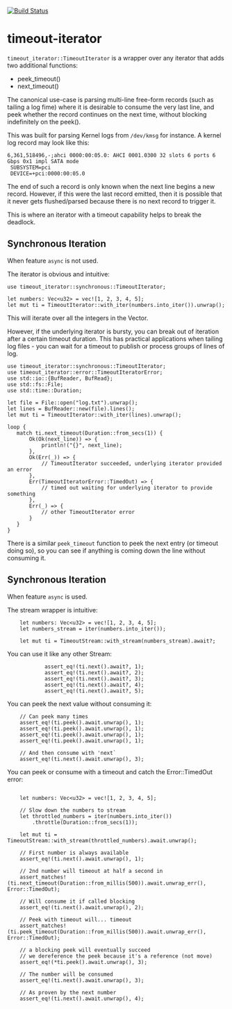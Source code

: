 [![Build Status](https://travis-ci.org/polyverse/timeout-iterator.svg?branch=master)](https://travis-ci.org/polyverse/timeout-iterator)

# timeout-iterator

`timeout_iterator::TimeoutIterator` is a wrapper over any iterator that adds two additional functions:
* peek_timeout()
* next_timeout()

The canonical use-case is parsing multi-line free-form records (such as tailing a log fime) where it is desirable to
consume the very last line, and peek whether the record continues on the next time, without blocking indefinitely on the peek().

This was built for parsing Kernel logs from `/dev/kmsg` for instance. A kernel log record may look like this:

```text
6,361,518496,-;ahci 0000:00:05.0: AHCI 0001.0300 32 slots 6 ports 6 Gbps 0x1 impl SATA mode
 SUBSYSTEM=pci
 DEVICE=+pci:0000:00:05.0
 ```
The end of such a record is only known when the next line begins a new record. However, if this were the last
record emitted, then it is possible that it never gets flushed/parsed because there is no next record to trigger it.

This is where an iterator with a timeout capability helps to break the deadlock.

## Synchronous Iteration

When feature `async` is not used.

The iterator is obvious and intuitive:

```.rust
use timeout_iterator::synchronous::TimeoutIterator;

let numbers: Vec<u32> = vec![1, 2, 3, 4, 5];
let mut ti = TimeoutIterator::with_iter(numbers.into_iter()).unwrap();
```

This will iterate over all the integers in the Vector.

However, if the underlying iterator is bursty, you can break out of iteration after a certain timeout duration.
This has practical applications when tailing log files - you can wait for a timeout to publish or process
groups of lines of log.

```.rust
use timeout_iterator::synchronous::TimeoutIterator;
use timeout_iterator::error::TimeoutIteratorError;
use std::io::{BufReader, BufRead};
use std::fs::File;
use std::time::Duration;

let file = File::open("log.txt").unwrap();
let lines = BufReader::new(file).lines();
let mut ti = TimeoutIterator::with_iter(lines).unwrap();

loop {
   match ti.next_timeout(Duration::from_secs(1)) {
       Ok(Ok(next_line)) => {
           println!("{}", next_line);
       },
       Ok(Err(_)) => {
           // TimeoutIterator succeeded, underlying iterator provided an error
       },
       Err(TimeoutIteratorError::TimedOut) => {
           // timed out waiting for underlying iterator to provide something
       },
       Err(_) => {
           // other TimeoutIterator error
       }
   }
}
```

There is a similar `peek_timeout` function to peek the next entry (or timeout doing so), so you
can see if anything is coming down the line without consuming it.


## Synchronous Iteration

When feature `async` is used.

The stream wrapper is intuitive:

```.rust
    let numbers: Vec<u32> = vec![1, 2, 3, 4, 5];
    let numbers_stream = iter(numbers.into_iter());

    let mut ti = TimeoutStream::with_stream(numbers_stream).await?;
```

You can use it like any other Stream:

```.rust
            assert_eq!(ti.next().await?, 1);
            assert_eq!(ti.next().await?, 2);
            assert_eq!(ti.next().await?, 3);
            assert_eq!(ti.next().await?, 4);
            assert_eq!(ti.next().await?, 5);
```

You can peek the next value without consuming it:

```.rust
    // Can peek many times
    assert_eq!(ti.peek().await.unwrap(), 1);
    assert_eq!(ti.peek().await.unwrap(), 1);
    assert_eq!(ti.peek().await.unwrap(), 1);
    assert_eq!(ti.peek().await.unwrap(), 1);

    // And then consume with 'next`
    assert_eq!(ti.next().await.unwrap(), 3);
```

You can peek or consume with a timeout and catch the Error::TimedOut error:

```.rust

    let numbers: Vec<u32> = vec![1, 2, 3, 4, 5];

    // Slow down the numbers to stream
    let throttled_numbers = iter(numbers.into_iter())
        .throttle(Duration::from_secs(1));

    let mut ti = TimeoutStream::with_stream(throttled_numbers).await.unwrap();

    // First number is always available
    assert_eq!(ti.next().await.unwrap(), 1);

    // 2nd number will timeout at half a second in
    assert_matches!(ti.next_timeout(Duration::from_millis(500)).await.unwrap_err(), Error::TimedOut);

    // Will consume it if called blocking
    assert_eq!(ti.next().await.unwrap(), 2);

    // Peek with timeout will... timeout
    assert_matches!(ti.peek_timeout(Duration::from_millis(500)).await.unwrap_err(), Error::TimedOut);

    // a blocking peek will eventually succeed
    // we dereference the peek because it's a reference (not move)
    assert_eq!(*ti.peek().await.unwrap(), 3);

    // The number will be consumed
    assert_eq!(ti.next().await.unwrap(), 3);

    // As proven by the next number
    assert_eq!(ti.next().await.unwrap(), 4);
```

